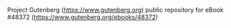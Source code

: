 Project Gutenberg (https://www.gutenberg.org) public repository for eBook #48372 (https://www.gutenberg.org/ebooks/48372)
